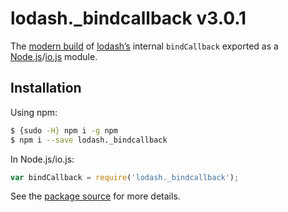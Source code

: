 # lodash._bindcallback v3.0.1

The [modern build](https://github.com/lodash/lodash/wiki/Build-Differences) of [lodash’s](https://lodash.com/)
internal `bindCallback` exported as a [Node.js](http://nodejs.org/)/[io.js](https://iojs.org/) module.

## Installation

Using npm:

```bash
$ {sudo -H} npm i -g npm
$ npm i --save lodash._bindcallback
```

In Node.js/io.js:

```js
var bindCallback = require('lodash._bindcallback');
```

See the [package source](https://github.com/lodash/lodash/blob/3.0.1-npm-packages/lodash._bindcallback) for more
details.
